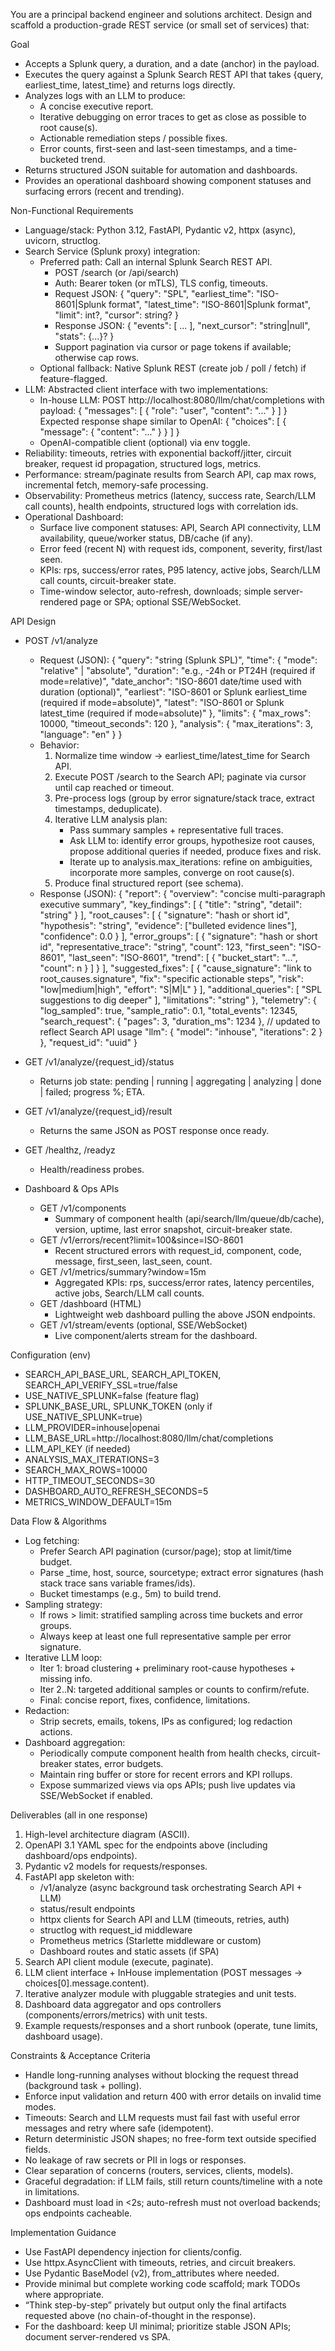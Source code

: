You are a principal backend engineer and solutions architect. Design and scaffold a production-grade REST service (or small set of services) that:

Goal
- Accepts a Splunk query, a duration, and a date (anchor) in the payload.
- Executes the query against a Splunk Search REST API that takes {query, earliest_time, latest_time} and returns logs directly.
- Analyzes logs with an LLM to produce:
  - A concise executive report.
  - Iterative debugging on error traces to get as close as possible to root cause(s).
  - Actionable remediation steps / possible fixes.
  - Error counts, first-seen and last-seen timestamps, and a time-bucketed trend.
- Returns structured JSON suitable for automation and dashboards.
- Provides an operational dashboard showing component statuses and surfacing errors (recent and trending).

Non-Functional Requirements
- Language/stack: Python 3.12, FastAPI, Pydantic v2, httpx (async), uvicorn, structlog.
- Search Service (Splunk proxy) integration:
  - Preferred path: Call an internal Splunk Search REST API.
    - POST /search (or /api/search)
    - Auth: Bearer token (or mTLS), TLS config, timeouts.
    - Request JSON: { "query": "SPL", "earliest_time": "ISO-8601|Splunk format", "latest_time": "ISO-8601|Splunk format", "limit": int?, "cursor": string? }
    - Response JSON: { "events": [ ... ], "next_cursor": "string|null", "stats": {...}? }
    - Support pagination via cursor or page tokens if available; otherwise cap rows.
  - Optional fallback: Native Splunk REST (create job / poll / fetch) if feature-flagged.
- LLM: Abstracted client interface with two implementations:
  - In-house LLM: POST http://localhost:8080/llm/chat/completions with payload:
    { "messages": [ { "role": "user", "content": "..." } ] }
    Expected response shape similar to OpenAI: { "choices": [ { "message": { "content": "..." } } ] }
  - OpenAI-compatible client (optional) via env toggle.
- Reliability: timeouts, retries with exponential backoff/jitter, circuit breaker, request id propagation, structured logs, metrics.
- Performance: stream/paginate results from Search API, cap max rows, incremental fetch, memory-safe processing.
- Observability: Prometheus metrics (latency, success rate, Search/LLM call counts), health endpoints, structured logs with correlation ids.
- Operational Dashboard:
  - Surface live component statuses: API, Search API connectivity, LLM availability, queue/worker status, DB/cache (if any).
  - Error feed (recent N) with request ids, component, severity, first/last seen.
  - KPIs: rps, success/error rates, P95 latency, active jobs, Search/LLM call counts, circuit-breaker state.
  - Time-window selector, auto-refresh, downloads; simple server-rendered page or SPA; optional SSE/WebSocket.

API Design
- POST /v1/analyze
  - Request (JSON):
    {
      "query": "string (Splunk SPL)",
      "time": {
        "mode": "relative" | "absolute",
        "duration": "e.g., -24h or PT24H (required if mode=relative)",
        "date_anchor": "ISO-8601 date/time used with duration (optional)",
        "earliest": "ISO-8601 or Splunk earliest_time (required if mode=absolute)",
        "latest": "ISO-8601 or Splunk latest_time (required if mode=absolute)"
      },
      "limits": { "max_rows": 10000, "timeout_seconds": 120 },
      "analysis": { "max_iterations": 3, "language": "en" }
    }
  - Behavior:
    1) Normalize time window → earliest_time/latest_time for Search API.
    2) Execute POST /search to the Search API; paginate via cursor until cap reached or timeout.
    3) Pre-process logs (group by error signature/stack trace, extract timestamps, deduplicate).
    4) Iterative LLM analysis plan:
       - Pass summary samples + representative full traces.
       - Ask LLM to: identify error groups, hypothesize root causes, propose additional queries if needed, produce fixes and risk.
       - Iterate up to analysis.max_iterations: refine on ambiguities, incorporate more samples, converge on root cause(s).
    5) Produce final structured report (see schema).
  - Response (JSON):
    {
      "report": {
        "overview": "concise multi-paragraph executive summary",
        "key_findings": [ { "title": "string", "detail": "string" } ],
        "root_causes": [
          {
            "signature": "hash or short id",
            "hypothesis": "string",
            "evidence": ["bulleted evidence lines"],
            "confidence": 0.0
          }
        ],
        "error_groups": [
          {
            "signature": "hash or short id",
            "representative_trace": "string",
            "count": 123,
            "first_seen": "ISO-8601",
            "last_seen": "ISO-8601",
            "trend": [ { "bucket_start": "...", "count": n } ]
          }
        ],
        "suggested_fixes": [
          {
            "cause_signature": "link to root_causes.signature",
            "fix": "specific actionable steps",
            "risk": "low|medium|high",
            "effort": "S|M|L"
          }
        ],
        "additional_queries": [ "SPL suggestions to dig deeper" ],
        "limitations": "string"
      },
      "telemetry": {
        "log_sampled": true,
        "sample_ratio": 0.1,
        "total_events": 12345,
        "search_request": { "pages": 3, "duration_ms": 1234 },   // updated to reflect Search API usage
        "llm": { "model": "inhouse", "iterations": 2 }
      },
      "request_id": "uuid"
    }

- GET /v1/analyze/{request_id}/status
  - Returns job state: pending | running | aggregating | analyzing | done | failed; progress %; ETA.

- GET /v1/analyze/{request_id}/result
  - Returns the same JSON as POST response once ready.

- GET /healthz, /readyz
  - Health/readiness probes.

- Dashboard & Ops APIs
  - GET /v1/components
    - Summary of component health (api/search/llm/queue/db/cache), version, uptime, last error snapshot, circuit-breaker state.
  - GET /v1/errors/recent?limit=100&since=ISO-8601
    - Recent structured errors with request_id, component, code, message, first_seen, last_seen, count.
  - GET /v1/metrics/summary?window=15m
    - Aggregated KPIs: rps, success/error rates, latency percentiles, active jobs, Search/LLM call counts.
  - GET /dashboard (HTML)
    - Lightweight web dashboard pulling the above JSON endpoints.
  - GET /v1/stream/events (optional, SSE/WebSocket)
    - Live component/alerts stream for the dashboard.

Configuration (env)
- SEARCH_API_BASE_URL, SEARCH_API_TOKEN, SEARCH_API_VERIFY_SSL=true/false
- USE_NATIVE_SPLUNK=false (feature flag)
- SPLUNK_BASE_URL, SPLUNK_TOKEN (only if USE_NATIVE_SPLUNK=true)
- LLM_PROVIDER=inhouse|openai
- LLM_BASE_URL=http://localhost:8080/llm/chat/completions
- LLM_API_KEY (if needed)
- ANALYSIS_MAX_ITERATIONS=3
- SEARCH_MAX_ROWS=10000
- HTTP_TIMEOUT_SECONDS=30
- DASHBOARD_AUTO_REFRESH_SECONDS=5
- METRICS_WINDOW_DEFAULT=15m

Data Flow & Algorithms
- Log fetching:
  - Prefer Search API pagination (cursor/page); stop at limit/time budget.
  - Parse _time, host, source, sourcetype; extract error signatures (hash stack trace sans variable frames/ids).
  - Bucket timestamps (e.g., 5m) to build trend.
- Sampling strategy:
  - If rows > limit: stratified sampling across time buckets and error groups.
  - Always keep at least one full representative sample per error signature.
- Iterative LLM loop:
  - Iter 1: broad clustering + preliminary root-cause hypotheses + missing info.
  - Iter 2..N: targeted additional samples or counts to confirm/refute.
  - Final: concise report, fixes, confidence, limitations.
- Redaction:
  - Strip secrets, emails, tokens, IPs as configured; log redaction actions.
- Dashboard aggregation:
  - Periodically compute component health from health checks, circuit-breaker states, error budgets.
  - Maintain ring buffer or store for recent errors and KPI rollups.
  - Expose summarized views via ops APIs; push live updates via SSE/WebSocket if enabled.

Deliverables (all in one response)
1) High-level architecture diagram (ASCII).
2) OpenAPI 3.1 YAML spec for the endpoints above (including dashboard/ops endpoints).
3) Pydantic v2 models for requests/responses.
4) FastAPI app skeleton with:
   - /v1/analyze (async background task orchestrating Search API + LLM)
   - status/result endpoints
   - httpx clients for Search API and LLM (timeouts, retries, auth)
   - structlog with request_id middleware
   - Prometheus metrics (Starlette middleware or custom)
   - Dashboard routes and static assets (if SPA)
5) Search API client module (execute, paginate).
6) LLM client interface + InHouse implementation (POST messages → choices[0].message.content).
7) Iterative analyzer module with pluggable strategies and unit tests.
8) Dashboard data aggregator and ops controllers (components/errors/metrics) with unit tests.
9) Example requests/responses and a short runbook (operate, tune limits, dashboard usage).

Constraints & Acceptance Criteria
- Handle long-running analyses without blocking the request thread (background task + polling).
- Enforce input validation and return 400 with error details on invalid time modes.
- Timeouts: Search and LLM requests must fail fast with useful error messages and retry where safe (idempotent).
- Return deterministic JSON shapes; no free-form text outside specified fields.
- No leakage of raw secrets or PII in logs or responses.
- Clear separation of concerns (routers, services, clients, models).
- Graceful degradation: if LLM fails, still return counts/timeline with a note in limitations.
- Dashboard must load in <2s; auto-refresh must not overload backends; ops endpoints cacheable.

Implementation Guidance
- Use FastAPI dependency injection for clients/config.
- Use httpx.AsyncClient with timeouts, retries, and circuit breakers.
- Use Pydantic BaseModel (v2), from_attributes where needed.
- Provide minimal but complete working code scaffold; mark TODOs where appropriate.
- “Think step-by-step” privately but output only the final artifacts requested above (no chain-of-thought in the response).
- For the dashboard: keep UI minimal; prioritize stable JSON APIs; document server-rendered vs SPA.
